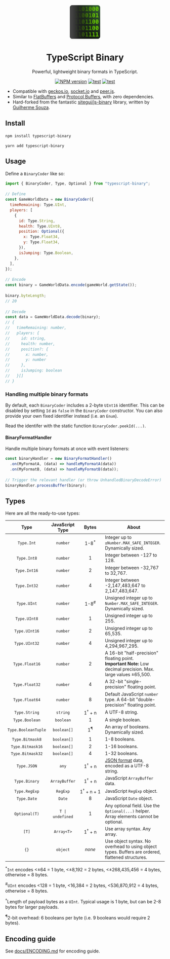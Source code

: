 <div align="center">

<img src="docs/hero.png" alt="TypeScript Binary Icon showing binary peeking out from behind a square." height="106">

# TypeScript Binary

Powerful, lightweight binary formats in TypeScript.

[![NPM version](https://img.shields.io/npm/v/typescript-binary.svg?style=flat-square)](https://www.npmjs.com/package/typescript-binary)
[![test](https://github.com/reececomo/typescript-binary/actions/workflows/test.yml/badge.svg)](https://github.com/reececomo/typescript-binary/actions/workflows/test.yml)
[![test](https://github.com/reececomo/typescript-binary/actions/workflows/lint.yml/badge.svg)](https://github.com/reececomo/typescript-binary/actions/workflows/lint.yml)

</div>

- Compatible with [geckos.io](https://github.com/geckosio/geckos.io), [socket.io](https://github.com/socketio/socket.io) and [peer.js](https://github.com/peers/peerjs).
- Similar to [FlatBuffers](https://github.com/google/flatbuffers) and [Protocol Buffers](https://protobuf.dev/), with zero dependencies.
- Hard-forked from the fantastic [sitegui/js-binary](https://github.com/sitegui/js-binary) library, written by [Guilherme Souza](https://github.com/sitegui).

## Install

`npm install typescript-binary`

`yarn add typescript-binary`

## Usage

Define a `BinaryCoder` like so:

```js
import { BinaryCoder, Type, Optional } from "typescript-binary";

// Define
const GameWorldData = new BinaryCoder({
  timeRemaining: Type.UInt,
  players: [
    {
      id: Type.String,
      health: Type.UInt8,
      position: Optional({
        x: Type.Float34,
        y: Type.Float34,
      }),
      isJumping: Type.Boolean,
    },
  ],
});

// Encode
const binary = GameWorldData.encode(gameWorld.getState());

binary.byteLength;
// 20

// Decode
const data = GameWorldData.decode(binary);
// {
//   timeRemaining: number,
//   players: {
//     id: string,
//     health: number,
//     position?: {
//       x: number,
//       y: number
//     },
//     isJumping: boolean
//   }[]
// }
```

### Handling multiple binary formats

By default, each `BinaryCoder` includes a 2-byte `UInt16` identifier. This can be disabled by setting `Id` as `false` in the `BinaryCoder` constructor. You can also provide your own fixed identifier instead (i.e. an `Enum`).

Read the identifer with the static function `BinaryCoder.peekId(...)`.

#### BinaryFormatHandler

Handle multiple binary formats at once with event listeners:

```ts
const binaryHandler = new BinaryFormatHandler()
  .on(MyFormatA, (data) => handleMyFormatA(data))
  .on(MyFormatB, (data) => handleMyFormatB(data));

// Trigger the relevant handler (or throw UnhandledBinaryDecodeError)
binaryHandler.processBuffer(binary);
```

## Types

Here are all the ready-to-use types:

|      **Type**       | **JavaScript Type** |                 **Bytes**                 | **About**                                                                                                           |
| :-----------------: | :-----------------: | :---------------------------------------: | ------------------------------------------------------------------------------------------------------------------- |
|     `Type.Int`      |      `number`       |             1-8<sup>\*</sup>              | Integer up to `±Number.MAX_SAFE_INTEGER`. Dynamically sized.                                                        |
|     `Type.Int8`     |      `number`       |                     1                     | Integer between -127 to 128.                                                                                        |
|    `Type.Int16`     |      `number`       |                     2                     | Integer between -32,767 to 32,767.                                                                                  |
|    `Type.Int32`     |      `number`       |                     4                     | Integer between -2,147,483,647 to 2,147,483,647.                                                                    |
|     `Type.UInt`     |      `number`       |              1-8<sup>#</sup>              | Unsigned integer up to `Number.MAX_SAFE_INTEGER`. Dynamically sized.                                                |
|    `Type.UInt8`     |      `number`       |                     1                     | Unsigned integer up to 255.                                                                                         |
|    `Type.UInt16`    |      `number`       |                     2                     | Unsigned integer up to 65,535.                                                                                      |
|    `Type.UInt32`    |      `number`       |                     4                     | Unsigned integer up to 4,294,967,295.                                                                               |
|   `Type.Float16`    |      `number`       |                     2                     | A 16-bit "half-precision" floating point.<br/>**Important Note:** Low decimal precision. Max. large values ±65,500. |
|   `Type.Float32`    |      `number`       |                     4                     | A 32-bit "single-precision" floating point.                                                                         |
|   `Type.Float64`    |      `number`       |                     8                     | Default JavaScript `number` type. A 64-bit "double-precision" floating point.                                       |
|    `Type.String`    |      `string`       |        1<sup>†</sup>&nbsp;+&nbsp;n        | A UTF-8 string.                                                                                                     |
|   `Type.Boolean`    |      `boolean`      |                     1                     | A single boolean.                                                                                                   |
| `Type.BooleanTuple` |     `boolean[]`     |               1<sup>¶</sup>               | An array of booleans. Dynamically sized.                                                                            |
|   `Type.Bitmask8`   |     `boolean[]`     |                     1                     | 1-8 booleans.                                                                                                       |
|  `Type.Bitmask16`   |     `boolean[]`     |                     2                     | 1-16 booleans.                                                                                                      |
|  `Type.Bitmask32`   |     `boolean[]`     |                     4                     | 1-32 booleans.                                                                                                      |
|     `Type.JSON`     |        `any`        |        1<sup>†</sup>&nbsp;+&nbsp;n        | [JSON format](http://json.org/) data, encoded as a UTF-8 string.                                                    |
|    `Type.Binary`    |    `ArrayBuffer`    |        1<sup>†</sup>&nbsp;+&nbsp;n        | JavaScript `ArrayBuffer` data.                                                                                      |
|    `Type.RegExp`    |      `RegExp`       | 1<sup>†</sup>&nbsp;+&nbsp;n&nbsp;+&nbsp;1 | JavaScript `RegExp` object.                                                                                         |
|     `Type.Date`     |       `Date`        |                     8                     | JavaScript `Date` object.                                                                                           |
|    `Optional(T)`    |  `T \| undefined`   |                     1                     | Any optional field. Use the `Optional(...)` helper. Array elements cannot be optional.                              |
|        `[T]`        |     `Array<T>`      |        1<sup>†</sup>&nbsp;+&nbsp;n        | Use array syntax. Any array.                                                                                        |
|        `{}`         |      `object`       |                  _none_                   | Use object syntax. No overhead to using object types. Buffers are ordered, flattened structures.                    |

<sup>\*</sup>`Int` encodes <±64 = 1 byte, <±8,192 = 2 bytes, <±268,435,456 = 4 bytes, otherwise = 8 bytes.

<sup>#</sup>`UInt` encodes <128 = 1 byte, <16,384 = 2 bytes, <536,870,912 = 4 bytes, otherwise = 8 bytes.

<sup>†</sup>Length of payload bytes as a `UInt`. Typical usage is 1 byte, but can be 2-8 bytes for larger payloads.

<sup>¶</sup>2-bit overhead: 6 booleans per byte (i.e. 9 booleans would require 2 bytes).

## Encoding guide

See [docs/ENCODING.md](docs/ENCODING.md) for encoding guide.
